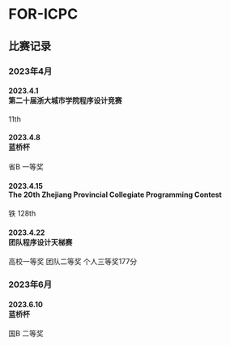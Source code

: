 ﻿# FOR-ICPC
## 比赛记录
### 2023年4月
#### 2023.4.1<br>第二十届浙大城市学院程序设计竞赛
11th
#### 2023.4.8<br>蓝桥杯
省B 一等奖
#### 2023.4.15<br>The 20th Zhejiang Provincial Collegiate Programming Contest
铁 128th
#### 2023.4.22<br>团队程序设计天梯赛
高校一等奖 团队二等奖 个人三等奖177分
### 2023年6月
#### 2023.6.10<br>蓝桥杯
国B 二等奖